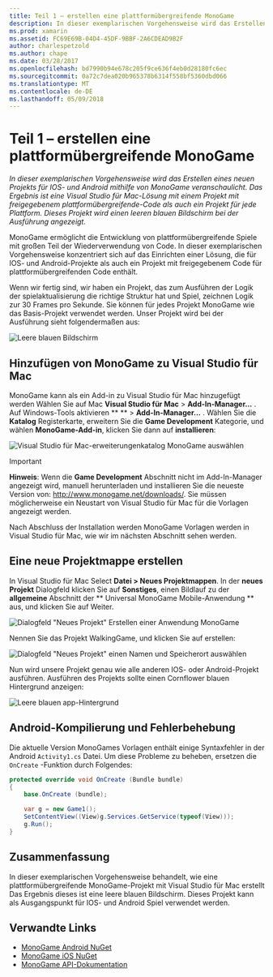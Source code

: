 ```yaml
---
title: Teil 1 – erstellen eine plattformübergreifende MonoGame
description: In dieser exemplarischen Vorgehensweise wird das Erstellen eines neuen Projekts für IOS- und Android mithilfe von MonoGame veranschaulicht. Das Ergebnis ist eine Visual Studio für Mac-Lösung mit einem Projekt mit freigegebenem plattformübergreifende-Code als auch ein Projekt für jede Plattform. Dieses Projekt wird einen leeren blauen Bildschirm bei der Ausführung angezeigt.
ms.prod: xamarin
ms.assetid: FC69E69B-04D4-45DF-9BBF-2A6CDEAD9B2F
author: charlespetzold
ms.author: chape
ms.date: 03/28/2017
ms.openlocfilehash: bd7990b94e678c205f9ce636f4eb0d28180fc6ec
ms.sourcegitcommit: 0a72c7dea020b965378b6314f558bf5360dbd066
ms.translationtype: MT
ms.contentlocale: de-DE
ms.lasthandoff: 05/09/2018
---
```

# <a name="part-1--creating-a-cross-platform-monogame"></a>Teil 1 – erstellen eine plattformübergreifende MonoGame

_In dieser exemplarischen Vorgehensweise wird das Erstellen eines neuen Projekts für IOS- und Android mithilfe von MonoGame veranschaulicht. Das Ergebnis ist eine Visual Studio für Mac-Lösung mit einem Projekt mit freigegebenem plattformübergreifende-Code als auch ein Projekt für jede Plattform. Dieses Projekt wird einen leeren blauen Bildschirm bei der Ausführung angezeigt._

MonoGame ermöglicht die Entwicklung von plattformübergreifende Spiele mit großen Teil der Wiederverwendung von Code. In dieser exemplarischen Vorgehensweise konzentriert sich auf das Einrichten einer Lösung, die für IOS- und Android-Projekte als auch ein Projekt mit freigegebenem Code für plattformübergreifenden Code enthält.

Wenn wir fertig sind, wir haben ein Projekt, das zum Ausführen der Logik der spielaktualisierung die richtige Struktur hat und Spiel, zeichnen Logik zur 30 Frames pro Sekunde. Sie können für jedes Projekt MonoGame wie das Basis-Projekt verwendet werden. Unser Projekt wird bei der Ausführung sieht folgendermaßen aus:

![Leere blauen Bildschirm](part1-images/image1.png)

## <a name="adding-monogame-to-visual-studio-for-mac"></a>Hinzufügen von MonoGame zu Visual Studio für Mac

MonoGame kann als ein Add-in zu Visual Studio für Mac hinzugefügt werden Wählen Sie auf Mac **Visual Studio für Mac** > **Add-In-Manager...**  . Auf Windows-Tools aktivieren ** ** > **Add-In-Manager...**  . Wählen Sie die **Katalog** Registerkarte, erweitern Sie die **Game Development** Kategorie, und wählen **MonoGame-Add-in**, klicken Sie dann auf **installieren**:

![Visual Studio für Mac-erweiterungenkatalog MonoGame auswählen](part1-images/image2.png)

> [!IMPORTANT]
> **Hinweis**: Wenn die **Game Development** Abschnitt nicht im Add-In-Manager angezeigt wird, manuell herunterladen und installieren Sie die neueste Version von: http://www.monogame.net/downloads/. Sie müssen möglicherweise ein Neustart von Visual Studio für Mac für die Vorlagen angezeigt werden.

Nach Abschluss der Installation werden MonoGame Vorlagen werden in Visual Studio für Mac, wie wir im nächsten Abschnitt sehen werden.

## <a name="creating-a-new-solution"></a>Eine neue Projektmappe erstellen

In Visual Studio für Mac Select **Datei > Neues Projektmappen**. In der **neues Projekt** Dialogfeld klicken Sie auf **Sonstiges**, einen Bildlauf zu der **allgemeine** Abschnitt der ** Universal MonoGame Mobile-Anwendung ** aus, und klicken Sie auf Weiter.

![Dialogfeld "Neues Projekt" Erstellen einer Anwendung MonoGame](part1-images/image3.png)

Nennen Sie das Projekt WalkingGame, und klicken Sie auf erstellen:

![Dialogfeld "Neues Projekt" einen Namen und Speicherort auswählen](part1-images/image4.png)

Nun wird unsere Projekt genau wie alle anderen IOS- oder Android-Projekt ausführen. Ausführen des Projekts sollte einen Cornflower blauen Hintergrund anzeigen:

![Leere blauen app-Hintergrund](part1-images/image5.png)

## <a name="fixing-android-compile-errors"></a>Android-Kompilierung und Fehlerbehebung

Die aktuelle Version MonoGames Vorlagen enthält einige Syntaxfehler in der Android `Activity1.cs` Datei. Um diese Probleme zu beheben, ersetzen die `OnCreate` -Funktion durch Folgendes:

```csharp
protected override void OnCreate (Bundle bundle)
{
    base.OnCreate (bundle);

    var g = new Game1();
    SetContentView((View)g.Services.GetService(typeof(View)));
    g.Run();
}
```

## <a name="summary"></a>Zusammenfassung

In dieser exemplarischen Vorgehensweise behandelt, wie eine plattformübergreifende MonoGame-Projekt mit Visual Studio für Mac erstellt Das Ergebnis dieses ist eine leere blauen Bildschirm. Dieses Projekt kann als Ausgangspunkt für IOS- und Android Spiel verwendet werden.

## <a name="related-links"></a>Verwandte Links

- [MonoGame Android NuGet](https://www.nuget.org/packages/MonoGame.Framework.Android/)
- [MonoGame iOS NuGet](https://www.nuget.org/packages/MonoGame.Framework.iOS/)
- [MonoGame API-Dokumentation](http://www.monogame.net/documentation/?page=main)
